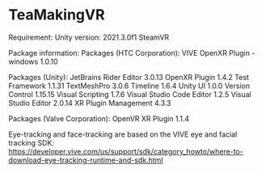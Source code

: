# TeaMakingVR

Requirement: 
Unity version: 2021.3.0f1 
SteamVR 

Package information: 
Packages (HTC Corporation): 
VIVE OpenXR Plugin -windows 1.0.10 

Packages (Unity):
JetBrains Rider Editor 3.0.13
OpenXR Plugin 1.4.2
Test Framework 1.1.31 
TextMeshPro 3.0.6
Timeline 1.6.4 
Unity UI 1.0.0
Version Control 1.15.15
Visual Scripting 1.7.6
Visual Studio Code Editor 1.2.5
Visual Studio Editor 2.0.14
XR Plugin Management 4.3.3

Packages (Valve Corporation):
OpenVR XR Plugin 1.1.4

Eye-tracking and face-tracking are based on the VIVE eye and facial tracking SDK: 
https://developer.vive.com/us/support/sdk/category_howto/where-to-download-eye-tracking-runtime-and-sdk.html

